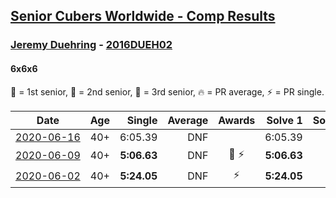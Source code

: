 <style>table {white-space: nowrap;}</style>

## [Senior Cubers Worldwide - Comp Results](/scw-comp/results/)
### [Jeremy Duehring](../jeremy_duehring.md) - [2016DUEH02](https://www.worldcubeassociation.org/persons/2016DUEH02?event=666)
#### 6x6x6

🥇 = 1st senior, 🥈 = 2nd senior, 🥉 = 3rd senior, 🔥 = PR average, ⚡ = PR single.

| Date | Age | Single | Average | Awards | Solve 1 | Solve 2 | Solve 3 | Video |
| :--: | :--: | --: | --: | :--: | --: | --: | --: | :-- |
| [2020-06-16](../../results/666/2020-06-16.md) | 40+ | 6:05.39 | DNF |  | 6:05.39 | DNS | DNS | [Link](https://www.facebook.com/jeremy.duehring/videos/10160135294342846/) |
| [2020-06-09](../../results/666/2020-06-09.md) | 40+ | **5:06.63** | DNF | 🥉 ⚡ | **5:06.63** | DNS | DNS | [Link](https://www.facebook.com/jeremy.duehring/videos/10160093205957846/) |
| [2020-06-02](../../results/666/2020-06-02.md) | 40+ | **5:24.05** | DNF | ⚡ | **5:24.05** | DNS | DNS | [Link](https://www.facebook.com/jeremy.duehring/videos/10160075205387846/) |


<!-- Global site tag (gtag.js) - Google Analytics -->
<script async src="https://www.googletagmanager.com/gtag/js?id=UA-86348435-3"></script>
<script>window.dataLayer = window.dataLayer || []; function gtag() {dataLayer.push(arguments);} gtag('js', new Date()); gtag('config', 'UA-86348435-3');</script>
